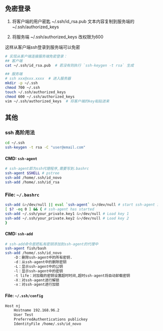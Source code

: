 ## 免密登录

1. 将客户端的用户密匙 ~/.ssh/id_rsa.pub 文本内容复制到服务端的 ~/.ssh/authorized_keys

2. 将服务端 ~/.ssh/authorized_keys 改权限为600

这样从客户端ssh登录到服务端可以免密

```bash
# 实现从客户端连接服务端免密登录：
## 客户端
cat ~/.ssh/id_rsa.pub  # 若没有则执行 `ssh-keygen -t rsa` 生成

## 服务端
# ssh xxx@xxx.xxxx  # 进入服务器
mkdir -p ~/.ssh
chmod 700 ~/.ssh
touch ~/.ssh/authorized_keys
chmod 600 ~/.ssh/authorized_keys
vim ~/.ssh/authorized_keys  # 将客户端的key粘贴进来
```


## 其他
### ssh 高阶用法

```bash
cd ~/.ssh
ssh-keygen -t rsa -C "user@email.com"
```
#### CMD: `ssh-agent`
```bash
# ssh-agent即为ssh代理程序,需要写到.bashrc
ssh-agent $SHELL # pstree
ssh-add /home/.ssh/id_novo
ssh-add /home/.ssh/id_rsa
```
### File: `~/.bashrc`
```bash
ssh-add &>/dev/null || eval `ssh-agent` &>/dev/null # start ssh-agent if not present
[ $? -eq 0 ] && { # ssh-agent has started
ssh-add ~/.ssh/your_private.key1 &>/dev/null # Load key 1
ssh-add ~/.ssh/your_private.key2 &>/dev/null # Load key 2
}
```
#### CMD: `ssh-add`
```bash
# ssh-add命令是把私有密钥添加到ssh-agent的代理中
ssh-agent fish/bash
ssh-add /home/.ssh/id_novo
    -D：删除ssh-agent中的所有密钥.
    -d：从ssh-agent中的删除密钥
    -L：显示ssh-agent中的公钥
    -l：显示ssh-agent中的密钥
    -t life：对加载的密钥设置超时时间,超时ssh-agent将自动卸载密钥
    -X：对ssh-agent进行解锁
    -x：对ssh-agent进行加锁
```
#### File: `~/.ssh/config`
```bash
Host nj
	Hostname 192.168.96.2
	User Test
	PreferredAuthentications publickey
	IdentityFile /home/.ssh/id_novo
```